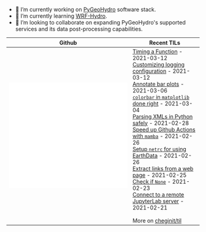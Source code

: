 - 🔭 I’m currently working on [PyGeoHydro](https://github.com/cheginit/pygeohydro) software stack.
- 🌱 I’m currently learning [WRF-Hydro](https://github.com/NCAR/wrf_hydro_nwm_public).
- 👯 I’m looking to collaborate on expanding PyGeoHydro's supported services and its data post-processing capabilities.

Github | Recent TILs
------- | ---
![Metrics](https://github.com/cheginit/cheginit/blob/main/github-metrics.svg) | <!-- tils starts -->[Timing a Function](https://github.com/cheginit/til/blob/main/python/timer.md) - 2021-03-12<br>[Customizing logging configuration](https://github.com/cheginit/til/blob/main/python/logging.md) - 2021-03-12<br>[Annotate bar plots](https://github.com/cheginit/til/blob/main/python/barplot.md) - 2021-03-06<br>[`colorbar` in `matplotlib` done right](https://github.com/cheginit/til/blob/main/python/colorbar.md) - 2021-03-04<br>[Parsing XMLs in Python safely](https://github.com/cheginit/til/blob/main/python/xlm_parse.md) - 2021-02-28<br>[Speed up Github Actions with `mamba`](https://github.com/cheginit/til/blob/main/github_actions/mamba.md) - 2021-02-26<br>[Setup `netrc` for using EarthData](https://github.com/cheginit/til/blob/main/web_service/netrc.md) - 2021-02-26<br>[Extract links from a web page](https://github.com/cheginit/til/blob/main/python/html_file.md) - 2021-02-25<br>[Check if `None`](https://github.com/cheginit/til/blob/main/python/none.md) - 2021-02-23<br>[Connect to a remote JupyterLab server](https://github.com/cheginit/til/blob/main/jupyter/remote.md) - 2021-02-21<!-- tils ends --><br><br>More on [cheginit/til](https://github.com/cheginit/til)

